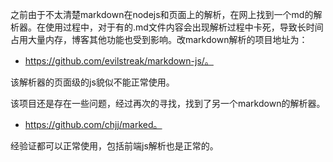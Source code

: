 之前由于不太清楚markdown在nodejs和页面上的解析，在网上找到一个md的解析器。在使用过程中，对于有的.md文件内容会出现解析过程中卡死，导致长时间占用大量内存，博客其他功能也受到影响。改markdown解析的项目地址为：
* https://github.com/evilstreak/markdown-js/。

该解析器的页面级的js貌似不能正常使用。

该项目还是存在一些问题，经过再次的寻找，找到了另一个markdown的解析器。
* https://github.com/chjj/marked。

经验证都可以正常使用，包括前端js解析也是正常的。
